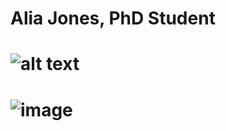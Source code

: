 # Alia Jones, PhD Student
# ![alt text](https://github.com/[AliaAJones]/[AliaAJones]/[pictures]/snook.jpg?raw=true)
# ![image](pictures/snook.jpg?raw=true)
